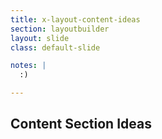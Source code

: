 ```yaml
---
title: x-layout-content-ideas
section: layoutbuilder
layout: slide
class: default-slide

notes: |
  :)

---
```


## Content Section Ideas
